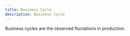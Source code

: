 ```yaml
---
title: Business Cycle
description: Business Cycle
---
```


Business cycles are the observed fluctations in production.
